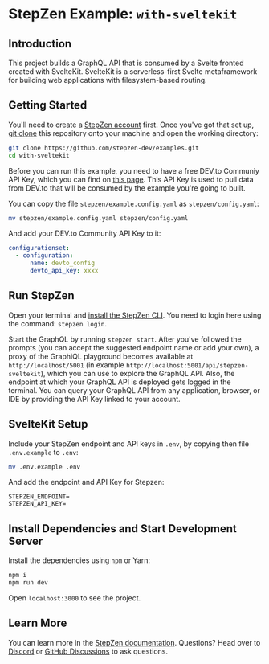 # StepZen Example: `with-sveltekit`

## Introduction

This project builds a GraphQL API that is consumed by a Svelte fronted created with SvelteKit. SvelteKit is a serverless-first Svelte metaframework for building web applications with filesystem-based routing.

## Getting Started

You'll need to create a [StepZen account](https://stepzen.com/signup) first. Once you've got that set up, [git clone](https://www.atlassian.com/git/tutorials/setting-up-a-repository/git-clone) this repository onto your machine and open the working directory:

```bash
git clone https://github.com/stepzen-dev/examples.git
cd with-sveltekit
```

Before you can run this example, you need to have a free DEV.to Communiy API Key, which you can find on [this page](https://dev.to/settings/account). This API Key is used to pull data from DEV.to that will be consumed by the example you're going to built.

You can copy the file `stepzen/example.config.yaml` as `stepzen/config.yaml`:

```bash
mv stepzen/example.config.yaml stepzen/config.yaml
```

And add your DEV.to Community API Key to it:

```yaml
configurationset:
  - configuration:
      name: devto_config
      devto_api_key: xxxx
```

## Run StepZen

Open your terminal and [install the StepZen CLI](https://stepzen.com/docs/quick-start). You need to login here using the command: `stepzen login`.

Start the GraphQL by running `stepzen start`. After you've followed the prompts (you can accept the suggested endpoint name or add your own), a proxy of the GraphiQL playground becomes available at `http://localhost/5001` (in example `http://localhost:5001/api/stepzen-sveltekit`), which you can use to explore the GraphQL API. Also, the endpoint at which your GraphQL API is deployed gets logged in the terminal. You can query your GraphQL API from any application, browser, or IDE by providing the API Key linked to your account.

## SvelteKit Setup

Include your StepZen endpoint and API keys in `.env`, by copying then file `.env.example` to `.env`:

```bash
mv .env.example .env
```

And add the endpoint and API Key for Stepzen:

```
STEPZEN_ENDPOINT=
STEPZEN_API_KEY=
```

## Install Dependencies and Start Development Server

Install the dependencies using `npm` or Yarn:

```bash
npm i
npm run dev
```

Open `localhost:3000` to see the project.

## Learn More

You can learn more in the [StepZen documentation](https://stepzen.com/docs). Questions? Head over to [Discord](https://discord.gg/9k2VdPn2FR) or [GitHub Discussions](https://github.com/stepzen-dev/examples/discussions) to ask questions.
